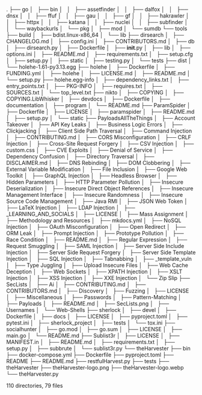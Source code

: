 .
├── go
│   ├── bin
│   │   ├── assetfinder
│   │   ├── dalfox
│   │   ├── dnsx
│   │   ├── ffuf
│   │   ├── gau
│   │   ├── gf
│   │   ├── hakrawler
│   │   ├── httpx
│   │   ├── katana
│   │   ├── nuclei
│   │   ├── subfinder
│   │   └── waybackurls
│   └── pkg
│       ├── mod
│       └── sumdb
└── tools
    ├── build
    │   ├── bdist.linux-x86_64
    │   └── lib
    ├── dirsearch
    │   ├── CHANGELOG.md
    │   ├── config.ini
    │   ├── CONTRIBUTORS.md
    │   ├── db
    │   ├── dirsearch.py
    │   ├── Dockerfile
    │   ├── __init__.py
    │   ├── lib
    │   ├── options.ini
    │   ├── README.md
    │   ├── requirements.txt
    │   ├── setup.cfg
    │   ├── setup.py
    │   ├── static
    │   ├── testing.py
    │   └── tests
    ├── dist
    │   └── holehe-1.61-py3.13.egg
    ├── holehe
    │   ├── Dockerfile
    │   ├── FUNDING.yml
    │   ├── holehe
    │   ├── LICENSE.md
    │   ├── README.md
    │   └── setup.py
    ├── holehe.egg-info
    │   ├── dependency_links.txt
    │   ├── entry_points.txt
    │   ├── PKG-INFO
    │   ├── requires.txt
    │   ├── SOURCES.txt
    │   └── top_level.txt
    ├── nikto
    │   ├── COPYING
    │   ├── COPYING.LibWhisker
    │   ├── devdocs
    │   ├── Dockerfile
    │   ├── documentation
    │   ├── program
    │   └── README.md
    ├── ParamSpider
    │   ├── Dockerfile
    │   ├── LICENSE
    │   ├── paramspider
    │   ├── README.md
    │   ├── setup.py
    │   └── static
    ├── PayloadsAllTheThings
    │   ├── Account Takeover
    │   ├── API Key Leaks
    │   ├── Business Logic Errors
    │   ├── Clickjacking
    │   ├── Client Side Path Traversal
    │   ├── Command Injection
    │   ├── CONTRIBUTING.md
    │   ├── CORS Misconfiguration
    │   ├── CRLF Injection
    │   ├── Cross-Site Request Forgery
    │   ├── CSV Injection
    │   ├── custom.css
    │   ├── CVE Exploits
    │   ├── Denial of Service
    │   ├── Dependency Confusion
    │   ├── Directory Traversal
    │   ├── DISCLAIMER.md
    │   ├── DNS Rebinding
    │   ├── DOM Clobbering
    │   ├── External Variable Modification
    │   ├── File Inclusion
    │   ├── Google Web Toolkit
    │   ├── GraphQL Injection
    │   ├── Headless Browser
    │   ├── Hidden Parameters
    │   ├── HTTP Parameter Pollution
    │   ├── Insecure Deserialization
    │   ├── Insecure Direct Object References
    │   ├── Insecure Management Interface
    │   ├── Insecure Randomness
    │   ├── Insecure Source Code Management
    │   ├── Java RMI
    │   ├── JSON Web Token
    │   ├── LaTeX Injection
    │   ├── LDAP Injection
    │   ├── _LEARNING_AND_SOCIALS
    │   ├── LICENSE
    │   ├── Mass Assignment
    │   ├── Methodology and Resources
    │   ├── mkdocs.yml
    │   ├── NoSQL Injection
    │   ├── OAuth Misconfiguration
    │   ├── Open Redirect
    │   ├── ORM Leak
    │   ├── Prompt Injection
    │   ├── Prototype Pollution
    │   ├── Race Condition
    │   ├── README.md
    │   ├── Regular Expression
    │   ├── Request Smuggling
    │   ├── SAML Injection
    │   ├── Server Side Include Injection
    │   ├── Server Side Request Forgery
    │   ├── Server Side Template Injection
    │   ├── SQL Injection
    │   ├── Tabnabbing
    │   ├── _template_vuln
    │   ├── Type Juggling
    │   ├── Upload Insecure Files
    │   ├── Web Cache Deception
    │   ├── Web Sockets
    │   ├── XPATH Injection
    │   ├── XSLT Injection
    │   ├── XSS Injection
    │   ├── XXE Injection
    │   └── Zip Slip
    ├── SecLists
    │   ├── Ai
    │   ├── CONTRIBUTING.md
    │   ├── CONTRIBUTORS.md
    │   ├── Discovery
    │   ├── Fuzzing
    │   ├── LICENSE
    │   ├── Miscellaneous
    │   ├── Passwords
    │   ├── Pattern-Matching
    │   ├── Payloads
    │   ├── README.md
    │   ├── SecLists.png
    │   ├── Usernames
    │   └── Web-Shells
    ├── sherlock
    │   ├── devel
    │   ├── Dockerfile
    │   ├── docs
    │   ├── LICENSE
    │   ├── pyproject.toml
    │   ├── pytest.ini
    │   ├── sherlock_project
    │   ├── tests
    │   └── tox.ini
    ├── socialhunter
    │   ├── go.mod
    │   ├── go.sum
    │   ├── LICENSE
    │   ├── main.go
    │   └── README.md
    ├── Sublist3r
    │   ├── LICENSE
    │   ├── MANIFEST.in
    │   ├── README.md
    │   ├── requirements.txt
    │   ├── setup.py
    │   ├── subbrute
    │   └── sublist3r.py
    └── theHarvester
        ├── bin
        ├── docker-compose.yml
        ├── Dockerfile
        ├── pyproject.toml
        ├── README
        ├── README.md
        ├── restfulHarvest.py
        ├── tests
        ├── theHarvester
        ├── theHarvester-logo.png
        ├── theHarvester-logo.webp
        └── theHarvester.py

110 directories, 79 files
